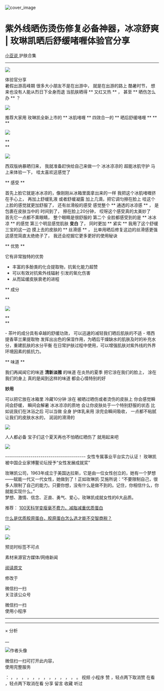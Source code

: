 ![cover_image](https://mmbiz.qpic.cn/mmbiz_jpg/A8SKDch4cJErKInCiciahwOQriclL47oA8VLwWxssocNgJGfDO0ZCkKAMShQnYlvXcZOy9qcCPcWyZDxia080fviafg/0?wx_fmt=jpeg)

#  紫外线晒伤烫伤修复必备神器，冰凉舒爽 | 玫琳凯晒后舒缓啫喱体验官分享

[ 小亚说 ](https://mp.weixin.qq.com/mp/appmsgalbum?__biz=MzUxNDAwNTk0MQ==&action=getalbum&album_id=1708254885080530948#wechat_redirect) 护肤合集

__ _ _ _ _

![](https://mmbiz.qpic.cn/mmbiz_jpg/A8SKDch4cJErKInCiciahwOQriclL47oA8Viaib4oHCKfKZGMIUPMGV38219Y2g54ChM6MsHcPuBTLqQDaoD8CXAbvQ/640?wx_fmt=jpeg&from=appmsg)

体验官分享  
暑假出游高峰期  很多大小朋友不是在出游中，  就是在出游的路上  酷暑时节，  想来也没有人能从烈日下全身而退  当肌肤晒得 ** 又红又热  ** ，
甚至 ** 晒伤怎么办  ** ？  

![](https://mmbiz.qpic.cn/mmbiz_png/A8SKDch4cJErKInCiciahwOQriclL47oA8VPz1ia6EFsPKhibBxUQbNpDViaeSPsjlwp9HHayh6BQe82jKibASxrpoicibw/640?wx_fmt=png&from=appmsg)

  
推荐大家用  玫琳凯全新上市的  ** 冰肌啫喱  ** 四效合一的 ** 晒后舒缓啫喱  ** **  
**

![](https://mmbiz.qpic.cn/mmbiz_png/A8SKDch4cJErKInCiciahwOQriclL47oA8Vric36Lgib5nSJIdJpTYLgh4rE7XzQhZibQvwgq8ldicEHZ7RdBWJElm4eA/640?wx_fmt=png&from=appmsg)

**  
**

![](https://mmbiz.qpic.cn/mmbiz_png/A8SKDch4cJErKInCiciahwOQriclL47oA8VZHdcMTIicSsOXolATYD8ySic8mfDrWGJ3RTsaQuspkcHhK8cAibQaia9JQ/640?wx_fmt=png&from=appmsg)

  
西双版纳暴晒归来，  我就准备赶快给自己来做一个  冰冰凉凉的  超能冰肌守护  马上来体验一下，  哇太喜欢这感觉了

  

** 感受  **

首先上脸它就是冰冰凉的，像刚刚从冰箱里面拿出来的一样  我把这个冰肌啫喱挤在手心上，  再加上舒缓乳液  或者舒缓凝露  加上几滴，把它调匀擦在脸上
哇这个上脸的感觉就更加舒服了，  还有丝滑般的感受  感觉整个 ** 通透的冰凉感  ** ，  是包裹在皮肤当中的  时间到了，  擦在脸上20分钟，
哎呀这个感受真的太美妙了  
首先它一点都不熏眼睛，  整个眼睛是很舒服的  第二个  全脸都感受到的是  ** 冰冰凉  ** 的感觉  第三个明显感觉肌肤  **变白** 了，
同时更加  ** 紧实  ** 我用了这个舒缓三宝的这一边  摸上去的皮肤的  ** 丝滑感  ** ，  比单用晒后修复这边的丝滑感更强
这感觉简直太绝绝子了，  我还会挖掘它更多更好的使用秘诀

  

** 优势  **  

它有非常独特的优势

  * 丰富的多酚类的化合提取物，抗氧化能力超赞 
  * 可以有效对抗紫外线辐射  引发的氧化伤害 
  * 从而延缓皮肤衰老的进程 

  

  

** 成分  
  
**

![](https://mmbiz.qpic.cn/mmbiz_png/A8SKDch4cJErKInCiciahwOQriclL47oA8VT0jocN1QI93OBqZ5Hm4gHONGop86a7tBa7eNyWYwic2OgTF35Hias44w/640?wx_fmt=png&from=appmsg)

**  
**

\- 茶叶的成分具有卓越的舒缓功效，  可以迅速的减轻我们晒后肌肤的不适  \- 塔西提香草兰果提取物
发挥出出色的保湿作用，为晒后干燥缺水的肌肤及时的补充水分，重建肌肤的水分平衡  在日常护肤过程中使用，可以增强肌肤对紫外线的外界环境因素的抵抗力。  
  

** 味道  **

我们再闻闻它的味道  **清新淡雅** 的味道  在炎热的夏季  把它涂在我们的脸上，  涂在我们的身上  真的是闻到这样的味道  都会心情特别的好

  

**妙用**

可以把它放在冰箱里  冷藏10分钟  涂在  被晒过晒伤或者烫伤的皮肤上  你会感觉瞬间会舒缓，  瞬间会解暑  冰冰凉凉的质地
会让你皮肤处于一个特别舒服的状态  比如说我们在沐浴之后  可以当做  全身  护体乳来用  涂完会瞬间吸收，  一点都不粘腻  让我们的皮肤水水的，
润润的滑滑的  
  

![](https://mmbiz.qpic.cn/mmbiz_png/A8SKDch4cJErKInCiciahwOQriclL47oA8VcpiakSkdK9FrNCQIgxalPF1FOBlEhdLj3AYppro5AVOyLf3jCCq5gCw/640?wx_fmt=png&from=appmsg)

  
人人都必备  宝子们这个夏天再也不怕晒红晒伤了  就用起来吧

  

  

![](https://mmbiz.qpic.cn/mmbiz_png/A8SKDch4cJErKInCiciahwOQriclL47oA8VqhMBkTemdAlYBHGgbZbCTsxPsgWicsrsDz4TuLTHMysQGKnbzudXo7A/640?wx_fmt=png&from=appmsg)

  
  
  
  
\-----------------------------------------  女性专属事业平台实力认证！
玫琳凯被中国企业家博鳌论坛授予“女性发展成就奖”  
  
玫琳凯公司，1963年成立于美国达拉斯，它是由一位女性创立的，她有一个梦想——赋能一代又一代女性，她做到了！正如玫琳凯·艾施所说：“不要限制自己，很多人限制了自己的能力。只要你想，没有什么是做不到的。记住，你相信什么，你就能实现什么。”  
梦想、激情、信念、正直、勇气、爱心，玫琳凯成就女性的6大品质。  
  

推荐： [ 100天科学变瘦毫不费力，减脂减重优质蛋白
](http://mp.weixin.qq.com/s?__biz=MzUxNDAwNTk0MQ==&mid=2247485672&idx=1&sn=b3733c304551ea85c7f9d2edd00e3442&chksm=f94dc632ce3a4f24ed94b3ed4ef5a684236bbf93292ef5f16b280f1b4fc7db67f792d9fcc72b&scene=21#wechat_redirect)  

[ 什么是优质胶原蛋白，胶原蛋白怎么选才能不交智商税？
](http://mp.weixin.qq.com/s?__biz=MzUxNDAwNTk0MQ==&mid=2247485486&idx=2&sn=eb445bb0a752e76dff496628355e3af5&chksm=f94dc6f4ce3a4fe24c8906b888139f73f3a55e68c46f89cf75612c6e6da7a85a0cc236a314c8&scene=21#wechat_redirect)

![](https://mmbiz.qpic.cn/mmbiz_gif/b96CibCt70iaZ7Bia3Wm91cEuWhERXfCYjTia9tf7aMjVBNRETSa2NpGjCV6tyNvgCLos8LBgwEgxcwaIw8zdOsG7A/640?wx_fmt=gif)

![](https://mmbiz.qpic.cn/mmbiz_jpg/A8SKDch4cJEicCnqTxiatgGquhIicZ1wJ1Dth5YOOzoYV7U4N3HmiaO0vVAzjOpBVdtF0gnL632Fc7HqiaDmgveQDEw/640?wx_fmt=jpeg)

  

预览时标签不可点

素材来源官方媒体/网络新闻

[ 阅读原文 ](javascript:;)

修改于

微信扫一扫  
关注该公众号



微信扫一扫  
使用小程序

****



****



×  分析

__

![作者头像](http://mmbiz.qpic.cn/mmbiz_png/A8SKDch4cJE0KicTMyrVCx3VLqEgic5sJ1V5QeGZTibG9GLZlSCXSj5ByXNkib5PBrZVMkI41KKxgwE1K9gfypUeRg/0?wx_fmt=png)

微信扫一扫可打开此内容，  
使用完整服务

：  ，  ，  ，  ，  ，  ，  ，  ，  ，  ，  ，  ，  。  视频  小程序  赞  ，轻点两下取消赞  在看  ，轻点两下取消在看
分享  留言  收藏  听过


